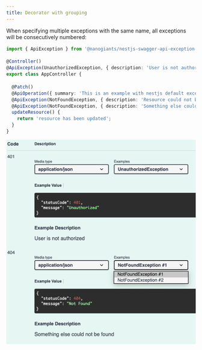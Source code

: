 ```yaml
---
title: Decorator with grouping
---
```


When specifying multiple exceptions with the same name, all exceptions will be consecutively numbered:

```typescript
import { ApiException } from '@nanogiants/nestjs-swagger-api-exception-decorator';

@Controller()
@ApiException(UnauthorizedException, { description: 'User is not authorized' })
export class AppController {

  @Patch()
  @ApiOperation({ summary: 'This is an example with nestjs default exceptions' })
  @ApiException(NotFoundException, { description: 'Resource could not be found' })
  @ApiException(NotFoundException, { description: 'Something else could not be found' })
  updateResource() {
    return 'resource has been updated';
  }
}
```

![Default decorator with grouping screenshot example](../../../static/img/decorator_with_multiple_exceptions_per_code_same_name.png)
